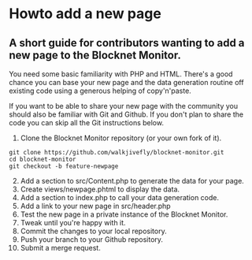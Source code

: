 # Howto add a new page

## A short guide for contributors wanting to add a new page to the Blocknet Monitor.

You need some basic familiarity with PHP and HTML.
There's a good chance you can base your new page and the data generation routine
off existing code using a generous helping of copy'n'paste.  

If you want to be able to share your new page with the community you should also 
be familiar with Git and Github. 
If you don't plan to share the code you can skip all the Git instructions below.


1. Clone the Blocknet Monitor repository (or your own fork of it).
```
git clone https://github.com/walkjivefly/blocknet-monitor.git
cd blocknet-monitor
git checkout -b feature-newpage
```
2. Add a section to src/Content.php to generate the data for your page.
3. Create views/newpage.phtml to display the data.
4. Add a section to index.php to call your data generation code.
5. Add a link to your new page in src/header.php
6. Test the new page in a private instance of the Blocknet Monitor.
7. Tweak until you're happy with it.
8. Commit the changes to your local repository.
9. Push your branch to your Github repository.
10. Submit a merge request.
